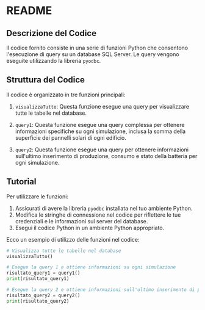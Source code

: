 # README

## Descrizione del Codice
Il codice fornito consiste in una serie di funzioni Python che consentono l'esecuzione di query su un database SQL Server. Le query vengono eseguite utilizzando la libreria `pyodbc`.

## Struttura del Codice
Il codice è organizzato in tre funzioni principali:

1. `visualizzaTutto`: Questa funzione esegue una query per visualizzare tutte le tabelle nel database.

2. `query1`: Questa funzione esegue una query complessa per ottenere informazioni specifiche su ogni simulazione, inclusa la somma della superficie dei pannelli solari di ogni edificio.

3. `query2`: Questa funzione esegue una query per ottenere informazioni sull'ultimo inserimento di produzione, consumo e stato della batteria per ogni simulazione.

## Tutorial

Per utilizzare le funzioni:

1. Assicurati di avere la libreria `pyodbc` installata nel tuo ambiente Python.
2. Modifica le stringhe di connessione nel codice per riflettere le tue credenziali e le informazioni sul server del database.
3. Esegui il codice Python in un ambiente Python appropriato.

Ecco un esempio di utilizzo delle funzioni nel codice:

```python
# Visualizza tutte le tabelle nel database
visualizzaTutto()

# Esegue la query 1 e ottiene informazioni su ogni simulazione
risultato_query1 = query1()
print(risultato_query1)

# Esegue la query 2 e ottiene informazioni sull'ultimo inserimento di produzione, consumo e stato della batteria per ogni simulazione
risultato_query2 = query2()
print(risultato_query2)
